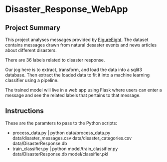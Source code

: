 # Disaster_Response_WebApp

## Project Summary
This project analyses messages provided by [FigureEight](https://www.figure-eight.com/). The dataset contains messages drawn from natural desaster events and news articles about different disasters.

There are 36 labels related to disaster response.

Our jog here is to extract, transform, and load the data into a sqlit3 database. Then extract the loaded data to fit it into a machine learning classifier using a pipeline.

The trained model will live in a web app using Flask where users can enter a message and see the related labels that pertains to that message.

## Instructions

These are the paramters to pass to the Python scripts:
- process_data.py | python data/process_data.py data/disaster_messages.csv data/disaster_categories.csv data/DisasterResponse.db
- train_classifier.py | python model/train_classifier.py data/DisasterResponse.db model/classifier.pkl